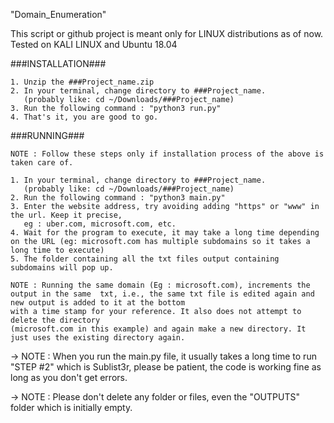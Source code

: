 "Domain_Enumeration" 

This script or github project is meant only for LINUX distributions as of now. Tested on KALI LINUX and Ubuntu 18.04


###INSTALLATION###

	1. Unzip the ###Project_name.zip
	2. In your terminal, change directory to ###Project_name. 
	   (probably like: cd ~/Downloads/###Project_name)
	3. Run the following command : "python3 run.py"
	4. That's it, you are good to go.

###RUNNING###

	NOTE : Follow these steps only if installation process of the above is taken care of.

	1. In your terminal, change directory to ###Project_name. 
	   (probably like: cd ~/Downloads/###Project_name)
	2. Run the following command : "python3 main.py"
	3. Enter the website address, try avoiding adding "https" or "www" in the url. Keep it precise,
	   eg : uber.com, microsoft.com, etc.
	4. Wait for the program to execute, it may take a long time depending on the URL (eg: microsoft.com has multiple subdomains so it takes a long time to execute)
	5. The folder containing all the txt files output containing subdomains will pop up.
	
	NOTE : Running the same domain (Eg : microsoft.com), increments the output in the same  txt, i.e., the same txt file is edited again and new output is added to it at the bottom 
	with a time stamp for your reference. It also does not attempt to delete the directory
	(microsoft.com in this example) and again make a new directory. It just uses the existing directory again.

-> NOTE : When you run the main.py file, it usually takes a long time to run "STEP #2" which
          is Sublist3r, please be patient, the code is working fine as long as you don't get errors.

-> NOTE : Please don't delete any folder or files, even the "OUTPUTS" folder which is initially empty.
